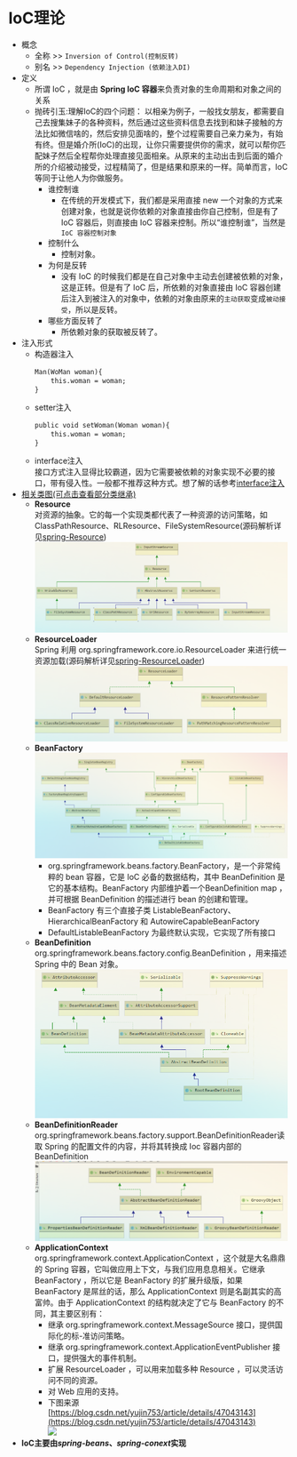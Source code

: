 # IoC理论
- 概念
  - 全称 >> ``Inversion of Control(控制反转)``
  - 别名 >> ``Dependency Injection (依赖注入DI)``
- 定义
  - 所谓 IoC ，就是由 <strong>Spring IoC 容器</strong>来负责对象的生命周期和对象之间的关系
  - 抛砖引玉:理解IoC的四个问题：
    以相亲为例子，一般找女朋友，都需要自己去搜集妹子的各种资料，然后通过这些资料信息去找到和妹子接触的方法比如微信啥的，然后安排见面啥的，整个过程需要自己亲力亲为，有始有终。但是婚介所(IoC)的出现，让你只需要提供你的需求，就可以帮你匹配妹子然后全程帮你处理直接见面相亲。从原来的主动出击到后面的婚介所的介绍被动接受，过程精简了，但是结果和原来的一样。简单而言，IoC等同于让他人为你做服务。
    - 谁控制谁
      - 在传统的开发模式下，我们都是采用直接 new 一个对象的方式来创建对象，也就是说你依赖的对象直接由你自己控制，但是有了 IoC 容器后，则直接由 IoC 容器来控制。所以“谁控制谁”，当然是 ```IoC 容器控制对象```
    - 控制什么
      - 控制对象。
    - 为何是反转
      - 没有 IoC 的时候我们都是在自己对象中主动去创建被依赖的对象，这是正转。但是有了 IoC 后，所依赖的对象直接由 IoC 容器创建后注入到被注入的对象中，依赖的对象由原来的```主动获取```变成```被动接受```，所以是反转。
    - 哪些方面反转了  
      - 所依赖对象的获取被反转了。
- 注入形式
  - 构造器注入
    ```
    Man(WoMan woman){
        this.woman = woman;
    }
    ```
  - setter注入
    ```
    public void setWoman(Woman woman){
        this.woman = woman;
    }
    ```
  - interface注入  
    接口方式注入显得比较霸道，因为它需要被依赖的对象实现不必要的接口，带有侵入性。一般都不推荐这种方式。想了解的话参考[interface注入](http://wiki.jikexueyuan.com/project/spring-ioc/iocordi-1.html#6e5dfcd838f3a79e9129641785cf736f)
- [相关类图(可点击查看部分类继承)](https://www.processon.com/diagraming/5f89420ee401fd06fd8e06a9)
  - **Resource**  
    对资源的抽象。它的每一个实现类都代表了一种资源的访问策略，如 ClassPathResource、RLResource、FileSystemResource(源码解析详见[spring-Resource]())![ResourceLoader 类图](imgs/2020-10-16-15-29-37.png)
  - **ResourceLoader**   
    Spring 利用 org.springframework.core.io.ResourceLoader 来进行统一资源加载(源码解析详见[spring-ResourceLoader]())![ResourceLoader 类图](imgs/2020-10-16-15-32-43.png)
  - **BeanFactory** 
    <!--源码解析详见[spring-BeanFactory]()-->
    ![BeanFactory类图](imgs/2020-10-16-15-46-02.png) 
    - org.springframework.beans.factory.BeanFactory，是一个非常纯粹的 bean 容器，它是 IoC 必备的数据结构，其中 BeanDefinition 是它的基本结构。BeanFactory 内部维护着一个BeanDefinition map ，并可根据 BeanDefinition 的描述进行 bean 的创建和管理。
    - BeanFactory 有三个直接子类 ListableBeanFactory、HierarchicalBeanFactory 和 AutowireCapableBeanFactory
    - DefaultListableBeanFactory 为最终默认实现，它实现了所有接口
  - **BeanDefinition**  
    org.springframework.beans.factory.config.BeanDefinition ，用来描述 Spring 中的 Bean 对象。  
    ![BeanDefinition类图](imgs/2020-10-16-15-53-40.png)
  - **BeanDefinitionReader**  
    org.springframework.beans.factory.support.BeanDefinitionReader读取 Spring 的配置文件的内容，并将其转换成 Ioc 容器内部的BeanDefinition  
    ![BeanDefinitionReader类图](imgs/2020-10-16-15-55-44.png)
  - **ApplicationContext**  
    org.springframework.context.ApplicationContext ，这个就是大名鼎鼎的 Spring 容器，它叫做应用上下文，与我们应用息息相关。它继承 BeanFactory ，所以它是 BeanFactory 的扩展升级版，如果BeanFactory 是屌丝的话，那么 ApplicationContext 则是名副其实的高富帅。由于 ApplicationContext 的结构就决定了它与 BeanFactory 的不同，其主要区别有：
    - 继承 org.springframework.context.MessageSource 接口，提供国际化的标-准访问策略。
    - 继承 org.springframework.context.ApplicationEventPublisher 接口，提供强大的事件机制。
    - 扩展 ResourceLoader ，可以用来加载多种 Resource ，可以灵活访问不同的资源。
    - 对 Web 应用的支持。
    - 下图来源 [https://blog.csdn.net/yujin753/article/details/47043143](https://blog.csdn.net/yujin753/article/details/47043143)  
    ![](https://img-blog.csdn.net/20150724162847886)
- **IoC主要由*spring-beans*、*spring-conext*实现**
